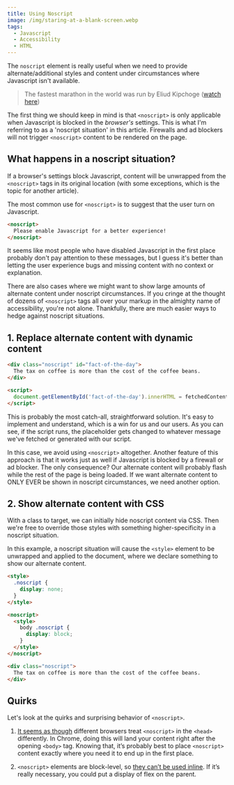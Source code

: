 ```yaml
---
title: Using Noscript
image: /img/staring-at-a-blank-screen.webp
tags:
  - Javascript
  - Accessibility
  - HTML
---
```


The `noscript` element is really useful when we need to provide alternate/additional styles and content under circumstances where Javascript isn't available.

> The fastest marathon in the world was run by Eliud Kipchoge ([watch here](//www.youtube.com/watch?v=A73HQwEct-o))

The first thing we should keep in mind is that `<noscript>` is only applicable when Javascript is blocked in the *browser's* settings. This is what I'm referring to as a 'noscript situation' in this article.  Firewalls and ad blockers will not trigger `<noscript>` content to be rendered on the page.


## What happens in a noscript situation?

If a browser's settings block Javascript, content will be unwrapped from the `<noscript>` tags in its original location (with some exceptions, which is the topic for another article).

The most common use for `<noscript>` is to suggest that the user turn on Javascript.

```html
<noscript>
  Please enable Javascript for a better experience!
</noscript>
```

It seems like most people who have disabled Javascript in the first place probably don't pay attention to these messages, but I guess it's better than letting the user experience bugs and missing content with no context or explanation.

There are also cases where we might want to show large amounts of alternate content under noscript circumstances. If you cringe at the thought of dozens of `<noscript>` tags all over your markup in the almighty name of accessibility, you're not alone. Thankfully, there are much easier ways to hedge against noscript situations.


## 1. Replace alternate content with dynamic content

```html
<div class="noscript" id="fact-of-the-day">
  The tax on coffee is more than the cost of the coffee beans.
</div>

<script>
  document.getElementById('fact-of-the-day').innerHTML = fetchedContentOrSomething;
</script>
```

This is probably the most catch-all, straightforward solution. It's easy to implement and understand, which is a win for us and our users. As you can see, if the script runs, the placeholder gets changed to whatever message we've fetched or generated with our script.

In this case, we avoid using `<noscript>` altogether. Another feature of this approach is that it works just as well if Javascript is blocked by a firewall or ad blocker. The only consequence? Our alternate content will probably flash while the rest of the page is being loaded. If we want alternate content to ONLY EVER be shown in noscript circumstances, we need another option.


## 2. Show alternate content with CSS

With a class to target, we can initially hide noscript content via CSS. Then we're free to override those styles with something higher-specificity in a noscript situation.

In this example, a noscript situation will cause the `<style>` element to be unwrapped and applied to the document, where we declare something to show our alternate content.

```html
<style>
  .noscript {
    display: none;
  }
</style>

<noscript>
  <style>
    body .noscript {
      display: block;
    }
  </style>
</noscript>

<div class="noscript">
  The tax on coffee is more than the cost of the coffee beans.
</div>
```

## Quirks

Let's look at the quirks and surprising behavior of `<noscript>`.

1. [It seems as though](//ohgm.co.uk/breaking-head-quietly/) different browsers treat `<noscript>` in the `<head>` differently. In Chrome, doing this will land your content right after the opening `<body>` tag. Knowing that, it’s probably best to place `<noscript>` content exactly where you need it to end up in the first place.

2. `<noscript>` elements are block-level, so [they can’t be used inline](//htmlparser.info/parser/#noscript). If it’s really necessary, you could put a display of flex on the parent.